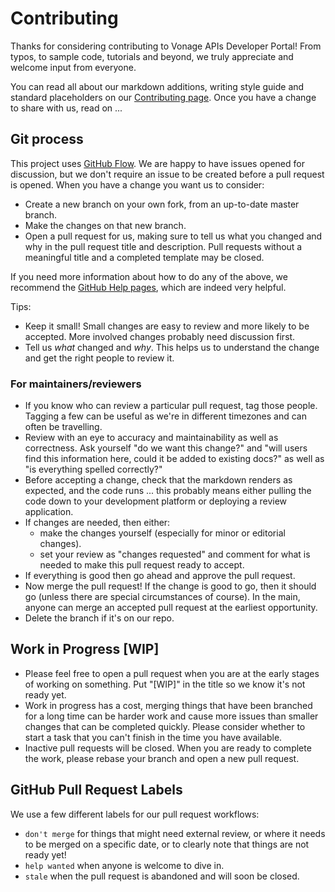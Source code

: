 # Contributing

Thanks for considering contributing to Vonage APIs Developer Portal! From typos, to sample code, tutorials and beyond, we truly appreciate and welcome input from everyone.

You can read all about our markdown additions, writing style guide and standard placeholders on our [Contributing page](https://developer.nexmo.com/contribute/overview). Once you have a change to share with us, read on ...

## Git process

This project uses [GitHub Flow](https://guides.github.com/introduction/flow/index.html). We are happy to have issues opened for discussion, but we don't require an issue to be created before a pull request is opened. When you have a change you want us to consider:

* Create a new branch on your own fork, from an up-to-date master branch.
* Make the changes on that new branch.
* Open a pull request for us, making sure to tell us what you changed and why in the pull request title and description.  Pull requests without a meaningful title and a completed template may be closed.

If you need more information about how to do any of the above, we recommend the [GitHub Help pages](https://help.github.com/), which are indeed very helpful.

Tips:

* Keep it small! Small changes are easy to review and more likely to be accepted. More involved changes probably need discussion first.
* Tell us _what_ changed and _why_. This helps us to understand the change and get the right people to review it.

### For maintainers/reviewers

* If you know who can review a particular pull request, tag those people. Tagging a few can be useful as we're in different timezones and can often be travelling.
* Review with an eye to accuracy and maintainability as well as correctness. Ask yourself "do we want this change?" and "will users find this information here, could it be added to existing docs?" as well as "is everything spelled correctly?"
* Before accepting a change, check that the markdown renders as expected, and the code runs ... this probably means either pulling the code down to your development platform or deploying a review application.
* If changes are needed, then either:
  - make the changes yourself (especially for minor or editorial changes).
  - set your review as "changes requested" and comment for what is needed to make this pull request ready to accept.
* If everything is good then go ahead and approve the pull request.
* Now merge the pull request! If the change is good to go, then it should go (unless there are special circumstances of course). In the main, anyone can merge an accepted pull request at the earliest opportunity.
* Delete the branch if it's on our repo.

## Work in Progress [WIP]

* Please feel free to open a pull request when you are at the early stages of working on something. Put "[WIP]" in the title so we know it's not ready yet.
* Work in progress has a cost, merging things that have been branched for a long time can be harder work and cause more issues than smaller changes that can be completed quickly. Please consider whether to start a task that you can't finish in the time you have available.
* Inactive pull requests will be closed. When you are ready to complete the work, please rebase your branch and open a new pull request.

## GitHub Pull Request Labels

We use a few different labels for our pull request workflows:

* `don't merge` for things that might need external review, or where it needs to be merged on a specific date, or to clearly note that things are not ready yet!
* `help wanted` when anyone is welcome to dive in.
* `stale` when the pull request is abandoned and will soon be closed.
